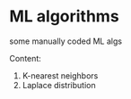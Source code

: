 # ML algorithms
some manually coded ML algs

Content:
1. K-nearest neighbors
1. Laplace distribution
